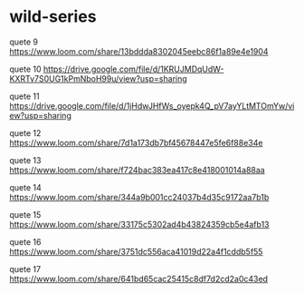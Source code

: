 # wild-series
quete 9
https://www.loom.com/share/13bddda8302045eebc86f1a89e4e1904

quete 10
https://drive.google.com/file/d/1KRUJMDqUdW-KXRTv7S0UG1kPmNboH99u/view?usp=sharing

quete 11
https://drive.google.com/file/d/1jHdwJHfWs_oyepk4Q_pV7ayYLtMTOmYw/view?usp=sharing

quete 12
https://www.loom.com/share/7d1a173db7bf45678447e5fe6f88e34e

quete 13
https://www.loom.com/share/f724bac383ea417c8e418001014a88aa

quete 14
https://www.loom.com/share/344a9b001cc24037b4d35c9172aa7b1b

quete 15
https://www.loom.com/share/33175c5302ad4b43824359cb5e4afb13

quete 16
https://www.loom.com/share/3751dc556aca41019d22a4f1cddb5f55

quete 17
https://www.loom.com/share/641bd65cac25415c8df7d2cd2a0c43ed
